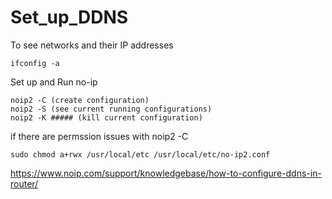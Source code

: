 # Set_up_DDNS

To see networks and their IP addresses
```
ifconfig -a
```


Set up and Run no-ip
```
noip2 -C (create configuration) 
noip2 -S (see current running configurations)
noip2 -K ##### (kill current configuration)
```


if there are permssion issues with noip2 -C
```
sudo chmod a+rwx /usr/local/etc /usr/local/etc/no-ip2.conf
```
https://www.noip.com/support/knowledgebase/how-to-configure-ddns-in-router/
